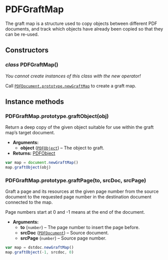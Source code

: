 # PDFGraftMap

The graft map is a structure used to copy objects between different PDF documents,
and track which objects have already been copied so that they can be re-used.

## Constructors

### *class* PDFGraftMap()

*You cannot create instances of this class with the new operator!*

Call [`PDFDocument.prototype.newGraftMap`](PDFDocument.md#PDFDocument.prototype.newGraftMap) to create a graft map.

## Instance methods

### PDFGraftMap.prototype.graftObject(obj)

Return a deep copy of the given object suitable for use within
the graft map’s target document.

* **Arguments:**
  * **object** ([`PDFObject`](PDFObject.md#PDFObject)) – The object to graft.
* **Returns:**
  [PDFObject](PDFObject.md)

```javascript
var map = document.newGraftMap()
map.graftObject(obj)
```

### PDFGraftMap.prototype.graftPage(to, srcDoc, srcPage)

Graft a page and its resources at the given page number from
the source document to the requested page number in the
destination document connected to the map.

Page numbers start at 0 and -1 means at the end of the
document.

* **Arguments:**
  * **to** (`number`) – The page number to insert the page before.
  * **srcDoc** ([`PDFDocument`](PDFDocument.md#PDFDocument)) – Source document.
  * **srcPage** (`number`) – Source page number.

```javascript
var map = dstdoc.newGraftMap()
map.graftObject(-1, srcdoc, 0)
```
